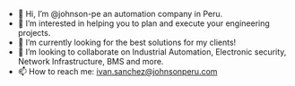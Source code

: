 - 👋 Hi, I’m @johnson-pe an automation company in Peru. 
- 👀 I’m interested in helping you to plan and execute your engineering projects.
- 🌱 I’m currently looking for the best solutions for my clients!
- 💞️ I’m looking to collaborate on Industrial Automation, Electronic security, Network Infrastructure, BMS and more.
- 📫 How to reach me:  ivan.sanchez@johnsonperu.com

<!---
johnson-pe/johnson-pe is a ✨ special ✨ repository because its `README.md` (this file) appears on your GitHub profile.
You can click the Preview link to take a look at your changes.
--->
